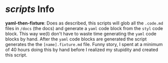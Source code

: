 # _scripts_ Info

__yaml-then-fixture__: Does as described, this scripts will glob all the `.code.md` files in `/docs` (the docs) and generate a `yaml` code block from the `styl` code block. This way we(I) don't have to waste time generating the `yaml` code blocks by hand. After the `yaml` code blocks are generated the script generates the the `[name].fixture.md` file. Funny story, I spent at a minimum of 40 hours doing this by hand before I realized my stupidity and created this script.
